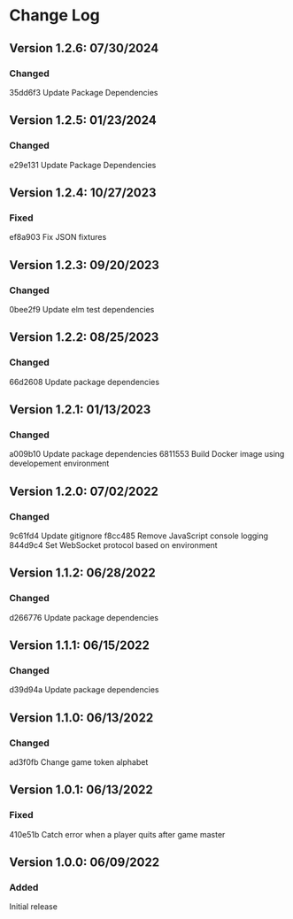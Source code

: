 # Change Log

## Version 1.2.6: 07/30/2024

### Changed

35dd6f3 Update Package Dependencies

## Version 1.2.5: 01/23/2024

### Changed

e29e131 Update Package Dependencies

## Version 1.2.4: 10/27/2023

### Fixed

ef8a903 Fix JSON fixtures

## Version 1.2.3: 09/20/2023

### Changed

0bee2f9 Update elm test dependencies

## Version 1.2.2: 08/25/2023

### Changed

66d2608 Update package dependencies

## Version 1.2.1: 01/13/2023

### Changed

a009b10 Update package dependencies
6811553 Build Docker image using developement environment

## Version 1.2.0: 07/02/2022

### Changed

9c61fd4 Update gitignore
f8cc485 Remove JavaScript console logging
844d9c4 Set WebSocket protocol based on environment

## Version 1.1.2: 06/28/2022

### Changed

d266776 Update package dependencies

## Version 1.1.1: 06/15/2022

### Changed

d39d94a Update package dependencies

## Version 1.1.0: 06/13/2022

### Changed

ad3f0fb Change game token alphabet

## Version 1.0.1: 06/13/2022

### Fixed

410e51b Catch error when a player quits after game master

## Version 1.0.0: 06/09/2022

### Added

Initial release
